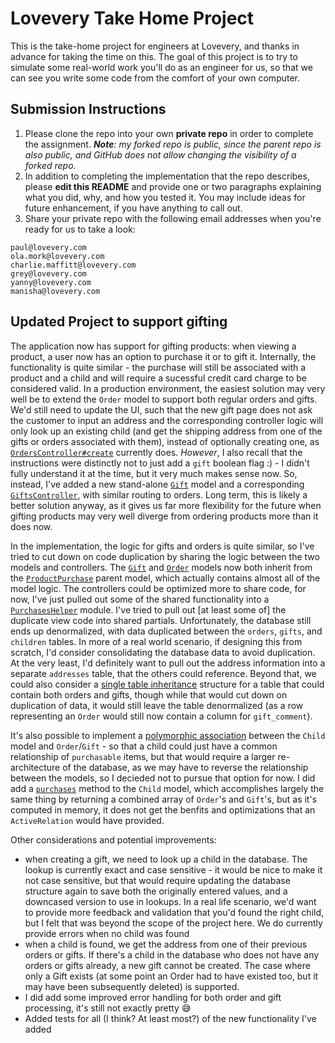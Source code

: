 # Lovevery Take Home Project

This is the take-home project for engineers at Lovevery, and thanks in advance for taking the time on this.  The
goal of this project is to try to simulate some real-world work you'll do as an engineer for us, so that we can
see you write some code from the comfort of your own computer.

## Submission Instructions

1. Please clone the repo into your own **private repo** in order to complete the assignment.
_**Note**: my forked repo is public, since the parent repo is also public, and GitHub does not allow changing the visibility of a forked repo._
1. In addition to completing the implementation that the repo describes, please **edit this README** and provide one or two paragraphs explaining what you did, why, and how you tested it. You may include ideas for future enhancement, if you have anything to call out.
1. Share your private repo with the following email addresses when you're ready for us to take a look:

```
paul@lovevery.com
ola.mork@lovevery.com
charlie.maffitt@lovevery.com
grey@lovevery.com
yanny@lovevery.com
manisha@lovevery.com
```

## Updated Project to support gifting

The application now has support for gifting products: when viewing a product, a user now has an option to purchase it or to gift it. Internally, the functionality is quite similar - the purchase will still be associated with a product and a child and will require a sucessful credit card charge to be considered valid. In a production environment, the easiest solution may very well be to extend the `Order` model to support both regular orders and gifts. We'd still need to update the UI, such that the new gift page does not ask the customer to input an address and the corresponding controller logic will only look up an existing child (and get the shipping address from one of the gifts or orders associated with them), instead of optionally creating one, as [`OrdersController#create`](https://github.com/ams11/lovevery-homework/blob/48410e66febb0281524534971a3eba09861519b1/app/controllers/orders_controller.rb#L11) currently does. _However_, I also recall that the instructions were distinctly not to just add a `gift` boolean flag :) - I didn't fully understand it at the time, but it very much makes sense now. So, instead, I've added a new stand-alone [`Gift`](https://github.com/ams11/lovevery-homework/blob/master/app/models/gift.rb) model and a corresponding [`GiftsController`](https://github.com/ams11/lovevery-homework/blob/master/app/controllers/gifts_controller.rb), with similar routing to orders. Long term, this is likely a better solution anyway, as it gives us far more flexibility for the future when gifting products may very well diverge from ordering products more than it does now.

In the implementation, the logic for gifts and orders is quite similar, so I've tried to cut down on code duplication by sharing the logic between the two models and controllers. The [`Gift`](https://github.com/ams11/lovevery-homework/blob/master/app/models/gift.rb) and [`Order`](https://github.com/ams11/lovevery-homework/blob/master/app/models/order.rb) models now both inherit from the [`ProductPurchase`](https://github.com/ams11/lovevery-homework/blob/master/app/models/product_purchase.rb) parent model, which actually contains almost all of the model logic. The controllers could be optimized more to share code, for now, I've just pulled out some of the shared functionality into a [`PurchasesHelper`](https://github.com/ams11/lovevery-homework/blob/master/app/helpers/purchases_helper.rb) module. I've tried to pull out [at least some of] the duplicate view code into shared partials. Unfortunately, the database still ends up denormalized, with data duplicated between the `orders`, `gifts`, and `children` tables. In more of a real world scenario, if designing this from scratch, I'd consider consolidating the database data to avoid duplication. At the very least, I'd definitely want to pull out the address information into a separate `addresses` table, that the others could reference. Beyond that, we could also consider a [single table inheritance](https://en.wikipedia.org/wiki/Single_Table_Inheritance) structure for a table that could contain both orders and gifts, though while that would cut down on duplication of data, it would still leave the table denormalized (as a row representing an `Order` would still now contain a column for `gift_comment`).

It's also possible to implement a [polymorphic association](https://guides.rubyonrails.org/association_basics.html#polymorphic-associations) between the `Child` model and `Order`/`Gift` - so that a child could just have a common relationship of `purchasable` items, but that would require a larger re-architecture of the database, as we may have to reverse the relationship between the models, so I decieded not to pursue that option for now. I did add a [`purchases`](https://github.com/ams11/lovevery-homework/blob/48410e66febb0281524534971a3eba09861519b1/app/models/child.rb#L7-L9) method to the `Child` model, which accomplishes largely the same thing by returning a combined array of `Order`'s and `Gift`'s, but as it's computed in memory, it does not get the benfits and optimizations that an `ActiveRelation` would have provided.

Other considerations and potential improvements:
 - when creating a gift, we need to look up a child in the database. The lookup is currently exact and case sensitive - it would be nice to make it not case sensitive, but that would require updating the database structure again to save both the originally entered values, and a downcased version to use in lookups. In a real life scenario, we'd want to provide more feedback and validation that you'd found the right child, but I felt that was beyond the scope of the project here. We do currently provide errors when no child was found
 - when a child is found, we get the address from one of their previous orders or gifts. If there's a child in the database who does not have any orders or gifts already, a new gift cannot be created. The case where only a Gift exists (at some point an Order had to have existed too, but it may have been subsequently deleted) is supported.
 - I did add some improved error handling for both order and gift processing, it's still not exactly pretty :sweat_smile:
 - Added tests for all (I think? At least most?) of the new functionality I've added

